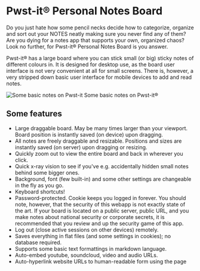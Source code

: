 # Pwst-it® Personal Notes Board

Do you just hate how some pencil necks decide how to categorize, organize and sort out your NOTES neatly making sure you never find any of them? Are you dying for a notes app that supports your own, organized chaos? Look no further, for Pwst-it® Personal Notes Board is you answer. 

Pwst-it® has a large board where you can stick small (or big) sticky notes of different colours in. It is designed for desktop use, as the board user interface is not very convenient at all for small screens. There is, however, a very stripped down basic user interface for mobile devices to add and read notes.

![Some basic notes on Pwst-it](https://storage.googleapis.com/olaviinha/github/pwst-it/simple.jpg)
Some basic notes on Pwst-it®

## Some features

- Large draggable board. May be many times larger than your viewport. Board position is instantly saved (on device) upon 
  dragging.
- All notes are freely draggable and resizable. Positions and sizes are instantly saved (on server) upon dragging or 
  resizing.
- Quickly zoom out to view the entire board and back in wherever you click.
- Quick x-ray vision to see if you've e.g. accidentally hidden small notes behind some bigger ones.
- Background, font (few built-in) and some other settings are changeable in the fly as you go.
- Keyboard shortcuts!
- Password-protected. Cookie keeps you logged in forever. You should note, however, that the security of this 
  webapp is not exactly state of the art. If your board is located on a public server, public URL, and you make notes about 
  national security or corporate secrets, it is recommended that you review and up the security game of this app.
- Log out (close active sessions on other devices) remotely.
- Saves everything in flat files (and some settings in cookies); no database required.
- Supports some basic text formattings in markdown language.
- Auto-embed youtube, soundcloud, video and audio URLs.
- Auto-hyperlink website URLs to human-readable form using the page <title>.
- Paste rich text and images.
- Want plain text notes instead? No problem, just set all the rich content settings to `false`.
- All deleted notes go to Recycle Bin, where they can still be read and restored from, until restored or perma-deleted.

![Some rich content notes on Pwst-it](https://storage.googleapis.com/olaviinha/github/pwst-it/richcontent-settings-bin2.jpg)
Some notes rich in content. Settings bar and Recycle Bin opened.

![X-ray vision](https://storage.googleapis.com/olaviinha/github/pwst-it/xray.jpg)
Holding down the X-ray key to see through notes.

![Overview](https://storage.googleapis.com/olaviinha/github/pwst-it/overview.jpg)
Zoomed out to overview the entire board.

## Prerequisites
- PHP

#### ...included in the solution from CDNs:
- Font Awesome
- jQuery
- jQuery UI
- Less.js
- [jquery.cookie](https://github.com/carhartl/jquery-cookie), courtesy of Klaus Hartl.

#### ...included in in the repository:
- [simplebar](https://github.com/Grsmto/simplebar), courtesy of Jonathan Nicol.
- [jQuery Awesome Cursor](https://github.com/jwarby/jquery-awesome-cursor), courtesy of James Warwood.

## Setup
1. Download or clone this repository.
2. Edit `index.php` in a text editor and change the default password: `$pw = "AveSatanas666";`.
3. Edit `pwst-it.js` in a text editor, read through and change any of the settings.
4. Upload all files to a web server.
5. Grant PHP write permissions to subdirectories `notes`, `settings` `sessions` and `recyclebin`. On Debian based apache2 setups
this will probably do:
```
cd /wherever-it-is/located/pwst-it/
sudo chown -R www-data:www-data notes settings sessions recyclebin
```
6. Make sure your HTTP Daemon does not provide _Index of /pwst-it/notes_ type of views of these directories, if you care about such a thing. Alternatively you may also configure these directories (set in `index.php`) to be located outside where Pwst-it's `index.php` is located, so that the directories are not publicly accessible. PHP will have access to them despite of their location on the server.
7. Done.

## How to use

There are no tips or other descriptive texts in the UI. You should read this through.

- There is a bunch of settings in the beginning of `pwst-it.js`, some of which may actually interest you, such as:
```
allowRichPaste: true,               // Allow pasting rich text.
allowImagePaste: true,              // Allow pasting images but not rich text.
allowEmbed: true,                   // Allow turning pasted links to embeds and human-readable hyperlinks.
```
```
cancel: 'Escape',                   // Close activated things (new note, editing, settings).
drag: 'Shift',                      // Hold to enable grabbing from anything while dragging board.
xray: 'x',                          // Hold to see through notes.
zoomIn: 'w',                        // Zoom in to the same view where you zoomed out from.
zoomOut: 's',                       // Zoom out to overview.
settings: 'a',                      // Open settings bar.
createNew: 'd',                     // Create new note wherever your cursor is.
fullScreen: 'z'                     // Toggle full screen.
```
- Double-click anywhere on board to create a new note on that point.
- Double-click on a note to edit it or delete it from the board.
- There is a faint gear icon in top right corner. Click to open Settings bar.
- All settings changed in the Settings bar are saved on **device** (browser cookies).
- To drag the board in your viewport, grab anywhere on the site background -or- hold down shift key while dragging (see keyboard bindings). 
- To drag a note around the board, grab the note from anywhere but the very bottom/right edges or bottom-right corner.
- To resize a note on the board, grab the note from its bottom/right edges or bottom-right corner.
- To bring a note to front, simply click it. There is no other functionality regarding the z-order of notes. If you want multiple notes to overlap in certain order, you need to click each one in back-to-front order.
- To cancel creating a new note or editing a note, click anywhere on the page outside the new note creation box. If you wrote something in the text area before cancelling, the text will remain as a draft for a new note until you reload the page or clear the text area manually.
- All deleted notes are actually moved to Recycle Bin, which is accessible from the Settings bar (recycle icon).
- In the Recycle Bin list, you can read, perma-delete and restore notes.
- To restore a note, click the Undo icon over that note in the Recycle Bin. Note will be restored to where it last was on the board. If you have newer notes on where that note used to be, the restored note will be behind them.
- To perma-delete a note (gone forever) click the trash can icon over that note on Recycle Bin.
- To empty Recycle Bin, you need to empty the `pwst-it/recyclebin` folder on your server.
- Background images available in the Settings bar are automatically fetched from directory `/settings/backgrounds`. Simply remove/add images to that directory, and the menu will update accordingly.

## Keyboard shortcut bindings
This lists what keyboard shortcuts are available, and what are the default keys. Default keys are mapped around the WASD keys, but you can change them to whatever you like.
- Hold to drag (default: Shift). Hold down while dragging the board to enable grabbing from anything, including notes (which otherwise are draggable by themselves). This is mostly for situations where your board is so full of notes you have too little background visible to grab on to.
- X-ray vision (default: X). Hold down to see through all notes. This is mostly for situations where you may have lost
a note by e.g. leaving it behind some larger notes.
- Zoom out (default: S). Zoom out to view the entire board and all notes in it.
- Zoom in (default: W). Zooms back in to the view where you zoomed out from. _Note_ that clicking anywhere on the screen is probably more convenient, as it will zoom in to the point where you clicked.
- Create note (default: D). Create new note wherever your cursor is located. Double-clicking on the background does the exact same thing. However, this shortcut key enables you to create new notes directly on top of old notes too, as double-clicking an old note will normally edit the double-clicked note.
- Settings (default: A). Open/close the settings bar.
- Full screen (default: Z). Open/exit full screen mode.
- Cancel (default: Esc). Closes/cancels different things on screen, depending on what's happening.

## General acknowledgements
- This was developed solely for my personal purposes. It functions under that scope, and I don't intend to extend it outside of that scope.
- It has been developed and tested only in Google Chrome.
- Very likely has a number of bugs (at least in the rich-content-pasting functionality) which I aim to fix as they come along.
